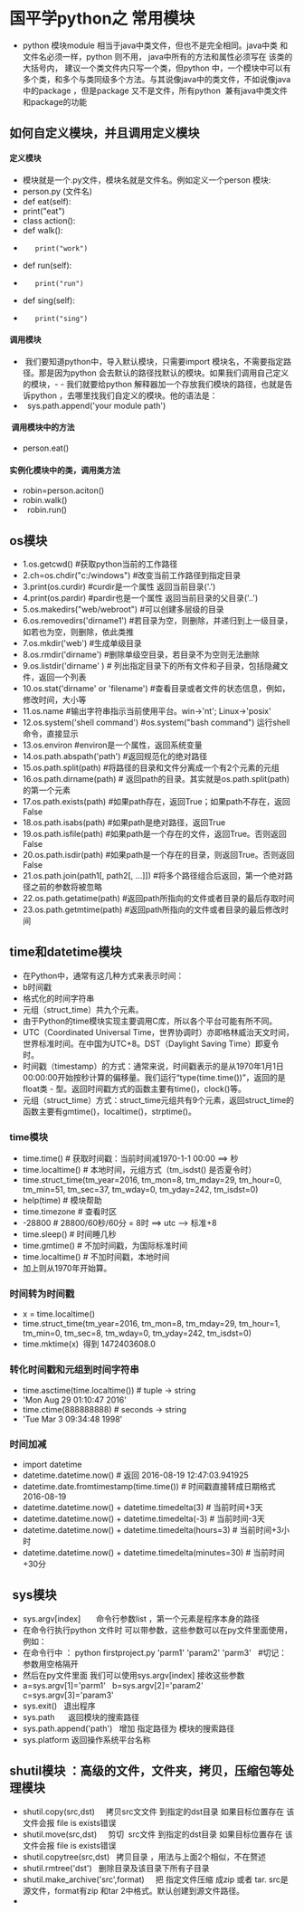 # 国平学python之 常用模块
- python 模块module 相当于java中类文件，但也不是完全相同。java中类 和文件名必须一样，python 则不用， java中所有的方法和属性必须写在 该类的大括号内， 建议一个类文件内只写一个类，但python 中，一个模块中可以有多个类，和多个与类同级多个方法。与其说像java中的类文件，不如说像java中的package ，但是package 又不是文件，所有python  兼有java中类文件和package的功能
## 如何自定义模块，并且调用定义模块
####  定义模块
- 模块就是一个.py文件，模块名就是文件名。例如定义一个person 模块:
-  person.py (文件名)
-  def eat(self):
-    print("eat")
-  class action():
-    def walk():
-        print("work")
-    def run(self):
-        print("run")
-    def sing(self):
-        print("sing")
####  调用模块
-   我们要知道python中，导入默认模块，只需要import 模块名，不需要指定路径。那是因为python 会去默认的路径找默认的模块。如果我们调用自己定义的模块，- -   我们就要给python 解释器加一个存放我们模块的路径，也就是告诉python ，去哪里找我们自定义的模块。他的语法是：
-   sys.path.append('your module path')
####  调用模块中的方法
-    person.eat()
#### 实例化模块中的类，调用类方法
-   robin=person.aciton()
-   robin.walk()
-   robin.run()
## os模块
- 1.os.getcwd()                           #获取python当前的工作路径
- 2.ch=os.chdir("c:/windows")	            #改变当前工作路径到指定目录		
- 3.print(os.curdir)		                  #curdir是一个属性 返回当前目录('.')
- 4.print(os.pardir)		                  #pardir也是一个属性 返回当前目录的父目录('..')
- 5.os.makedirs("web/webroot")            #可以创建多层级的目录
- 6.os.removedirs('dirname1')             #若目录为空，则删除，并递归到上一级目录，如若也为空，则删除，依此类推
- 7.os.mkdir('web')                       #生成单级目录
- 8.os.rmdir('dirname')                   #删除单级空目录，若目录不为空则无法删除
- 9.os.listdir('dirname' )                # 列出指定目录下的所有文件和子目录，包括隐藏文件，返回一个列表
- 10.os.stat('dirname' or 'filename')     #查看目录或者文件的状态信息，例如，修改时间，大小等
- 11.os.name                              #输出字符串指示当前使用平台。win->'nt'; Linux->'posix'
- 12.os.system('shell command')           #os.system("bash command")  运行shell命令，直接显示
- 13.os.environ                           #environ是一个属性，返回系统变量
- 14.os.path.abspath('path')              #返回规范化的绝对路径
- 15.os.path.split(path)                  #将路径的目录和文件分离成一个有2个元素的元组
- 16.os.path.dirname(path)                # 返回path的目录。其实就是os.path.split(path)的第一个元素
- 17.os.path.exists(path)                 #如果path存在，返回True；如果path不存在，返回False
- 18.os.path.isabs(path)                  #如果path是绝对路径，返回True
- 19.os.path.isfile(path)                 #如果path是一个存在的文件，返回True。否则返回False
- 20.os.path.isdir(path)                  #如果path是一个存在的目录，则返回True。否则返回False
- 21.os.path.join(path1[, path2[, ...]])  #将多个路径组合后返回，第一个绝对路径之前的参数将被忽略
- 22.os.path.getatime(path)               #返回path所指向的文件或者目录的最后存取时间
- 23.os.path.getmtime(path)               #返回path所指向的文件或者目录的最后修改时间
## time和datetime模块
- 在Python中，通常有这几种方式来表示时间：
- b时间戳
- 格式化的时间字符串
- 元组（struct_time）共九个元素。
- 由于Python的time模块实现主要调用C库，所以各个平台可能有所不同。 
- UTC（Coordinated Universal Time，世界协调时）亦即格林威治天文时间，世界标准时间。在中国为UTC+8。DST（Daylight Saving Time）即夏令时。  
- 时间戳（timestamp）的方式：通常来说，时间戳表示的是从1970年1月1日00:00:00开始按秒计算的偏移量。我们运行“type(time.time())”，返回的是float类 - 型。返回时间戳方式的函数主要有time()，clock()等。 
- 元组（struct_time）方式：struct_time元组共有9个元素，返回struct_time的函数主要有gmtime()，localtime()，strptime()。
### time模块
- time.time()  # 获取时间戳：当前时间减1970-1-1 00:00 ==> 秒
-  time.localtime()  # 本地时间，元组方式（tm_isdst() 是否夏令时）
- time.struct_time(tm_year=2016, tm_mon=8, tm_mday=29, tm_hour=0, tm_min=51, tm_sec=37, tm_wday=0, tm_yday=242, tm_isdst=0) 
- help(time)  # 模块帮助
- time.timezone  # 查看时区
- -28800  # 28800/60秒/60分 = 8时 ==> utc --> 标准+8 
- time.sleep()  # 时间睡几秒
- time.gmtime()   # 不加时间戳，为国际标准时间
- time.localtime()   # 不加时间戳，本地时间
- 加上则从1970年开始算。
### 时间转为时间戳
- x = time.localtime()
- time.struct_time(tm_year=2016, tm_mon=8, tm_mday=29, tm_hour=1, tm_min=0, tm_sec=8, tm_wday=0, tm_yday=242, tm_isdst=0)
- time.mktime(x)  得到 1472403608.0 
### 转化时间戳和元组到时间字符串
- time.asctime(time.localtime())  # tuple -> string
- 'Mon Aug 29 01:10:47 2016' 
- time.ctime(888888888)  # seconds -> string
- 'Tue Mar  3 09:34:48 1998' 
### 时间加减
- import datetime
- datetime.datetime.now() # 返回 2016-08-19 12:47:03.941925
- datetime.date.fromtimestamp(time.time())  # 时间戳直接转成日期格式 2016-08-19
- datetime.datetime.now() + datetime.timedelta(3) # 当前时间+3天
- datetime.datetime.now() + datetime.timedelta(-3) # 当前时间-3天
- datetime.datetime.now() + datetime.timedelta(hours=3) # 当前时间+3小时
- datetime.datetime.now() + datetime.timedelta(minutes=30) # 当前时间+30分
##  sys模块
- sys.argv[index]       命令行参数list ，第一个元素是程序本身的路径
- 在命令行执行python 文件时 可以带参数，这些参数可以在py文件里面使用，例如： 
- 在命令行中 ： python firstproject.py  'parm1' 'param2' 'parm3'   #切记：参数用空格隔开
- 然后在py文件里面 我们可以使用sys.argv[index] 接收这些参数
- a=sys.argv[1]='parm1'    b=sys.argv[2]='param2'    c=sys.argv[3]='param3'
- sys.exit()   退出程序
- sys.path      返回模块的搜索路径  
- sys.path.append('path')   增加 指定路径为 模块的搜索路径
-  sys.platform 返回操作系统平台名称 
## shutil模块 ：高级的文件，文件夹，拷贝，压缩包等处理模块
- shutil.copy(src,dst)            拷贝src文文件 到指定的dst目录 如果目标位置存在 该文件会报 file is exists错误
- shutil.move(src,dst)            剪切  src文件  到指定的dst目录 如果目标位置存在 该文件会报 file is exists错误
- shutil.copytree(src,dst)        拷贝目录 ，用法与上面2个相似，不在赘述
- shutil.rmtree('dst')            删除目录及该目录下所有子目录
- shutil.make_archive('src',format)      把 指定文件压缩 成zip 或者 tar. src是源文件，format有zip 和tar 2中格式。默认创建到源文件路径。
-
